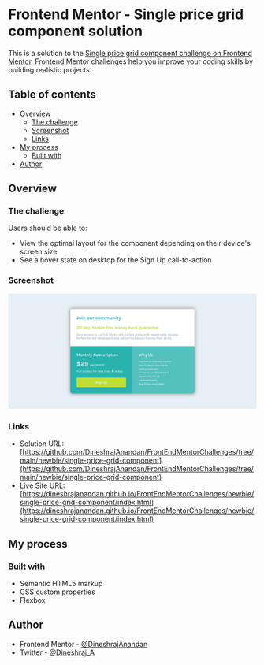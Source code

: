 # Frontend Mentor - Single price grid component solution

This is a solution to the [Single price grid component challenge on Frontend Mentor](https://www.frontendmentor.io/challenges/single-price-grid-component-5ce41129d0ff452fec5abbbc). Frontend Mentor challenges help you improve your coding skills by building realistic projects. 

## Table of contents

- [Overview](#overview)
  - [The challenge](#the-challenge)
  - [Screenshot](#screenshot)
  - [Links](#links)
- [My process](#my-process)
  - [Built with](#built-with)
- [Author](#author)

## Overview

### The challenge

Users should be able to:

- View the optimal layout for the component depending on their device's screen size
- See a hover state on desktop for the Sign Up call-to-action

### Screenshot

![](./screenshot.png)

### Links

- Solution URL: [https://github.com/DineshrajAnandan/FrontEndMentorChallenges/tree/main/newbie/single-price-grid-component](https://github.com/DineshrajAnandan/FrontEndMentorChallenges/tree/main/newbie/single-price-grid-component)
- Live Site URL: [https://dineshrajanandan.github.io/FrontEndMentorChallenges/newbie/single-price-grid-component/index.html](https://dineshrajanandan.github.io/FrontEndMentorChallenges/newbie/single-price-grid-component/index.html)

## My process

### Built with

- Semantic HTML5 markup
- CSS custom properties
- Flexbox

## Author

- Frontend Mentor - [@DineshrajAnandan](https://www.frontendmentor.io/profile/DineshrajAnandan)
- Twitter - [@Dineshraj_A](https://www.twitter.com/Dineshraj_A)
